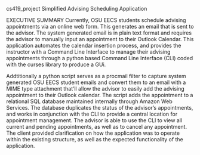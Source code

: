 cs419_project
Simplified Advising Scheduling Application
 
EXECUTIVE SUMMARY
Currently, OSU EECS students schedule advising appointments via an online web form. This generates an email that
is sent to the advisor. The system generated email is in plain text format and requires the advisor to manually input
an appointment to their Outlook Calendar. This application automates the calendar insertion process, and provides
the instructor with a Command Line Interface to manage their advising appointments through a python based Command Line
Interface (CLI) coded with the curses library to produce a GUi.

Addtitionally a python script serves as a procmail filter to capture system generated OSU EECS student emails and
convert them to an email with a MIME type attachment that’ll allow the advisor to easily add the advising
appointment to their Outlook calendar. The script adds the appointment to a relational SQL database maintained
internally through Amazon Web Services. The database duplicates the status of the advisor’s appointments, and
works in conjunction with the CLI to provide a central location for appointment management. The advisor is able to
use the CLI to view all current and pending appointments, as well as to cancel any appointment. The client provided 
clarification on how the application was to operate within the existing structure, as well as the expected functionality
of the application.
